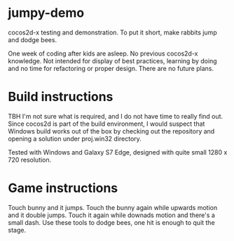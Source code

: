 # jumpy-demo
cocos2d-x testing and demonstration. To put it short, make rabbits jump and dodge bees.

One week of coding after kids are asleep. No previous cocos2d-x knowledge. Not intended for display of best practices, learning by doing and no time for refactoring or proper design. There are no future plans.

# Build instructions
TBH I'm not sure what is required, and I do not have time to really find out. Since cocos2d is part of the build environment, I would suspect that Windows build works out of the box by checking out the repository and opening a solution under proj.win32 directory.

Tested with Windows and Galaxy S7 Edge, designed with quite small 1280 x 720 resolution.

# Game instructions
Touch bunny and it jumps. Touch the bunny again while upwards motion and it double jumps. Touch it again while downads motion and there's a small dash. Use these tools to dodge bees, one hit is enough to quit the stage.
